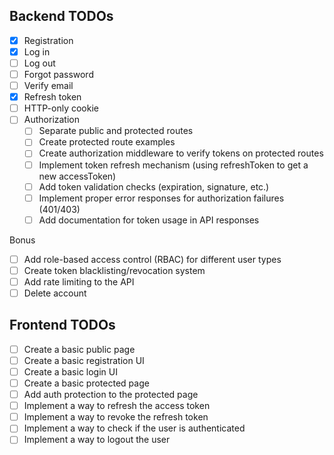 ## Backend TODOs

- [x] Registration
- [x] Log in
- [ ] Log out
- [ ] Forgot password
- [ ] Verify email
- [x] Refresh token
- [ ] HTTP-only cookie
- [ ] Authorization
  - [ ] Separate public and protected routes
  - [ ] Create protected route examples
  - [ ] Create authorization middleware to verify tokens on protected routes
  - [ ] Implement token refresh mechanism (using refreshToken to get a new accessToken)
  - [ ] Add token validation checks (expiration, signature, etc.)
  - [ ] Implement proper error responses for authorization failures (401/403)
  - [ ] Add documentation for token usage in API responses

Bonus

- [ ] Add role-based access control (RBAC) for different user types
- [ ] Create token blacklisting/revocation system
- [ ] Add rate limiting to the API
- [ ] Delete account

## Frontend TODOs

- [ ] Create a basic public page
- [ ] Create a basic registration UI
- [ ] Create a basic login UI
- [ ] Create a basic protected page
- [ ] Add auth protection to the protected page
- [ ] Implement a way to refresh the access token
- [ ] Implement a way to revoke the refresh token
- [ ] Implement a way to check if the user is authenticated
- [ ] Implement a way to logout the user
